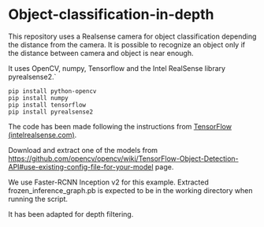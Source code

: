 # Object-classification-in-depth

This repository uses a Realsense camera for object classification depending the distance from the camera. It is possible to recognize an object only if the distance between camera and object is near enough.

It uses OpenCV, numpy, Tensorflow and the Intel RealSense library pyrealsense2.`

```
pip install python-opencv 
pip install numpy 
pip install tensorflow 
pip install pyrealsense2 
```

The code has been made following the instructions from [TensorFlow (intelrealsense.com)](https://dev.intelrealsense.com/docs/tensorflow-with-intel-realsense-cameras).

Download and extract one of the models from https://github.com/opencv/opencv/wiki/TensorFlow-Object-Detection-API#use-existing-config-file-for-your-model page.

We use Faster-RCNN Inception v2 for this example. Extracted frozen_inference_graph.pb is expected to be in the working directory when running the script.

It has been adapted for depth filtering.
